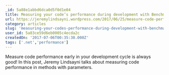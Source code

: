 ```yaml
---
_id: 5a88e1abbd6dca0d5f0d1e04
title: Measuring your code’s performance during development with BenchmarkDotNet - Methods with parameters
url: https://jeremylindsayni.wordpress.com/2017/06/25/measure-code-performance-during-development-with-benchmarkdotnet-part-2-methods-with-data-transfer-object-parameters/
category: articles
slug: 'measuring-your-codes-performance-during-development-with-benchmarkdotnet-methods-with-parameters'
user_id: 5a83ce59d6eb0005c4ecda2c
createdOn: '2017-07-06T00:35:30.000Z'
tags: ['.net','performance']
---
```


Measure code performance early in your development cycle is always good! In this post, Jeremy Lindsayni talks about measuring code performance in methods with parameters.
